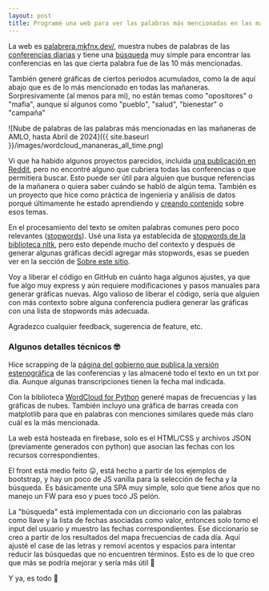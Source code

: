 ```yaml
---  
layout: post  
title: Programé una web para ver las palabras más mencionadas en las mañaneras
---
```


La web es [palabrera.mkfnx.dev/](https://palabrera.mkfnx.dev/), muestra nubes de palabras de las [conferencias diarias](https://palabrera.mkfnx.dev/conferencias_diarias) y tiene una [búsqueda](https://palabrera.mkfnx.dev/busqueda) muy simple para encontrar las conferencias en las que cierta palabra fue de las 10 más mencionadas.

También generé gráficas de ciertos periodos acumulados, como la de aquí abajo que es de lo más mencionado en todas las mañaneras. Sorpresivamente (al menos para mi), no están temas como "opositores" o "mafia", aunque sí algunos como "pueblo", "salud", "bienestar" o "campaña"

![Nube de palabras de las palabras más mencionadas en las mañaneras de AMLO, hasta Abril de 2024]({{ site.baseurl }}/images/wordcloud_mananeras_all_time.png)

Vi que ha habido algunos proyectos parecidos, incluida [una publicación en Reddit](https://www.reddit.com/r/mexico/comments/ft3rz0/nube_de_palabras_de_amlo_de_la_ma%C3%B1anera_de_hoy/), pero no encontré alguno que cubriera todas las conferencias o que permitiera buscar. Esto puede ser útil para alguien que busque referencias de la mañanera o quiera saber cuándo se habló de algún tema. También es un proyecto que hice como práctica de ingeniería y análisis de datos porqué últimamente he estado aprendiendo y [creando contenido](https://tiktok.com/@mkfnx) sobre esos temas.

En el procesamiento del texto se omiten palabras comunes pero poco relevantes ([stopwords](https://es.wikipedia.org/wiki/Palabra_vac%C3%ADa#:~:text=Palabras%20vac%C3%ADas%20es%20el%20nombre,en%20lenguaje%20natural%20%28texto%29.)). Usé una lista ya establecida de [stopwords de la biblioteca nltk](https://www.nltk.org/search.html?q=stopwords), pero esto depende mucho del contexto y después de generar algunas gráficas decidí agregar más stopwords, esas se pueden ver en la sección de [Sobre este sitio](https://palabrera.mkfnx.dev/sobre_este_sitio).

Voy a liberar el código en GitHub en cuánto haga algunos ajustes, ya que fue algo muy express y aún requiere modificaciones y pasos manuales para generar gráficas nuevas. Algo valioso de liberar el código, sería que alguien con más contexto sobre alguna conferencia pudiera generar las gráficas con una lista de stopwords más adecuada.

Agradezco cualquier feedback, sugerencia de feature, etc.

### Algunos detalles técnicos 🤓

Hice scrapping de la [página del gobierno que publica la versión estenográfica](https://presidente.gob.mx/secciones/version-estenografica/) de las conferencias y las almacené todo el texto en un txt por día. Aunque algunas transcripciones tienen la fecha mal indicada.

Con la biblioteca [WordCloud for Python](https://amueller.github.io/word_cloud/) generé mapas de frecuencias y las gráficas de nubes. También incluyo una gráfica de barras creada con matplotlib para que en palabras con menciones similares quede más claro cuál es la más mencionada.

La web está hosteada en firebase, solo es el HTML/CSS y archivos JSON (previamente generados con python) que asocian las fechas con los recursos correspondientes.

El front está medio feito 😛, está hecho a partir de los ejemplos de bootstrap, y hay un poco de JS vanilla para la selección de fecha y la búsqueda. Es básicamente una SPA muy simple, solo que tiene años que no manejo un FW para eso y pues tocó JS pelón.

La "búsqueda" está implementada con un diccionario con las palabras como llave y la lista de fechas asociadas como valor, entonces solo tomo el input del usuario y muestro las fechas correspondientes. Ese diccionario se creo a partir de los resultados del mapa frecuencias de cada día. Aquí ajusté el case de las letras y removí acentos y espacios para intentar reducir las búsquedas que no encuentren términos. Esto es de lo que creo que más se podría mejorar y sería más útil 😬

Y ya, es todo 🙂
